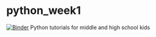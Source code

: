 # python_week1
[![Binder](https://mybinder.org/badge_logo.svg)](https://mybinder.org/v2/gh//Python-doctor/python_week1/main)
Python tutorials for middle and high school kids
